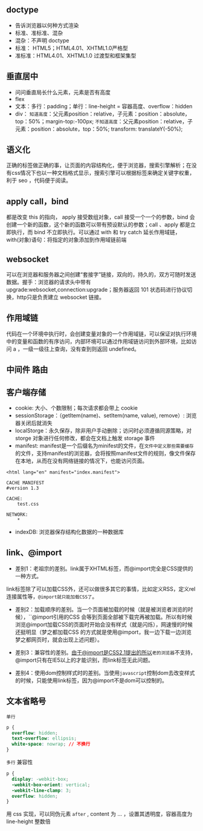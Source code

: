 ## doctype
- 告诉浏览器以何种方式渲染
- 标准、准标准、混杂
- 混杂：不声明 doctype
- 标准： HTML5；HTML4.01、XHTML1.0严格型
- 准标准：HTML4.01、XHTML1.0 过渡型和框架集型

## 垂直居中
- 问问垂直局长什么元素，元素是否有高度
- flex
- 文本：多行：padding；单行：line-height = 容器高度、overflow：hidden
- div： `知道高度`：父元素position：relative，子元素：position：absolute，top：50%；margin-top:-100px; `不知道高度`：父元素position：relative，子元素：position：absolute，top：50%; transform: translateY(-50%);

## 语义化
正确的标签做正确的事，让页面的内容结构化，便于浏览器，搜索引擎解析；在没有css情况下也以一种文档格式显示，搜索引擎可以根据标签来确定关键字权重，利于 seo ，代码便于阅读。

## apply call，bind
都是改变 this 的指向， apply 接受数组对象，call 接受一个一个的参数，bind 会创建一个新的函数，这个新的函数可以带有预设默认的参数；call 、apply 都是立即执行，而 bind 不立即执行。可以通过 with 和 try catch 延长作用域链， with(对象)语句：将指定的对象添加到作用域链前端

## websocket
可以在浏览器和服务器之间创建“套接字”链接，双向的，持久的，双方可随时发送数据。握手：浏览器的请求头中带有 upgrade:websocket,connection:upgrade；服务器返回 101 状态码进行协议切换，http只是负责建立 websocket 链接。

## 作用域链
代码在一个环境中执行时，会创建变量对象的一个作用域链，可以保证对执行环境中的变量和函数的有序访问，内部环境可以通过作用域链访问到外部环境，比如访问 a ，一级一级往上查询，没有查到则返回 undefined。

## 中间件 路由


## 客户端存储
- cookie: 大小、个数限制；每次请求都会带上 cookie
- sessionStorage：（getItem(name)、setItem(name, value), remove）: 浏览器关闭后就消失
- localStorge：永久保存，除非用户手动删除；访问时必须遵循同源策略，对 storge 对象进行任何修改，都会在文档上触发 storage 事件
- manifest: manifest是一个后缀名为minifest的文件，在`文件中定义那些需要缓存`的文件，支持manifest的浏览器，会将按照manifest文件的规则，像文件保存在本地，从而在没有网络链接的情况下，也能访问页面。
```
<html lang="en" manifest="index.manifest">

CACHE MANIFEST
#version 1.3

CACHE:
    test.css

NETWORK:
	*
```
- indexDB: 浏览器保存结构化数据的一种数据库

## link、@import
* 差别1：老祖宗的差别。link属于XHTML标签，而@import完全是CSS提供的一种方式。

link标签除了可以加载CSS外，还可以做很多其它的事情，比如定义RSS，定义rel连接属性等，`@import就只能加载CSS了`。

* 差别2：加载顺序的差别。当一个页面被加载的时候（就是被浏览者浏览的时候），``@import引用的CSS 会等到页面全部被下载完再被加载。所以有时候浏览@import加载CSS的页面时开始会没有样式（就是闪烁），网速慢的时候还挺明显（梦之都加载CSS 的方式就是使用@import，我一边下载一边浏览梦之都网页时，就会出现上述问题）。

* 差别3：兼容性的差别。由于@import是CSS2.1提出的所以`老的浏览器`不支持，@import只有在IE5以上的才能识别，而link标签无此问题。

* 差别4：使用dom控制样式时的差别。当使用`javascript`控制dom去改变样式的时候，只能使用link标签，因为@import不是dom可以控制的。




## 文本省略号
`单行`
```css
p {
  overflow: hidden;
  text-overflow: ellipsis;
  white-space: nowrap; // 不换行
}
```
`多行` 兼容性
```css
p {
  display: -webkit-box;
  -webkit-box-orient: vertical;
  -webkit-line-clamp: 3;
  overflow: hidden;
}
```
用 css 实现，可以同伪元素 `after` , content 为 ... ，设置其透明度，容器高度为 line-height 整数倍

